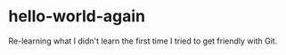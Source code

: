 # hello-world-again
Re-learning what I didn't learn the first time I tried to get friendly with Git. 

